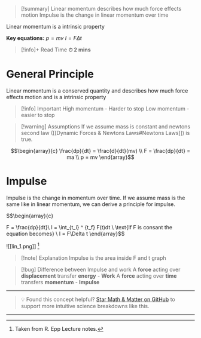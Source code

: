 
>[!summary]
Linear momentum describes how much force effects motion
Impulse is the change in linear momentum over time
>
Linear momentum is a intrinsic property
>
**Key equations:**
$p = mv$
$I = F\Delta t$

>[!info]+ Read Time
**⏱ 2 mins**
# General Principle
Linear momentum is a conserved quantity and describes how much force effects motion and is a intrinsic property 

>[!info] Important 
High momentum - Harder to stop
Low momentum - easier to stop

>[!warning] Assumptions
If we assume mass is constant and newtons second law ([[Dynamic Forces & Newtons Laws#Newtons Laws]]) is true.

$$\begin{array}{c}
\frac{dp}{dt} = \frac{d}{dt}(mv) \\ 
F = \frac{dp}{dt}  = ma \\ 
p = mv
\end{array}$$
# Impulse 
Impulse is the change in momentum over time. If we assume mass is the same like in linear momentum, we can derive a principle for impulse.

$$\begin{array}{c}

F = \frac{dp}{dt}\\
I = \int_{t_i} ^ {t_f} F(t)dt \\ 
\text{If F is consant the equation becomes} \\ 
I = F\Delta t
\end{array}$$

![[lin_1.png]]
[^1]
>[!note] Explanation
Impulse is the area inside F and t graph

>[!bug] Difference between Impulse and work
A **force** acting over **displacement** transfer **energy** - **Work**
A **force** acting over **time** transfers **momentum** - **Impulse**



[^1]: Taken from R. Epp Lecture notes.

---

> 💡 Found this concept helpful? [Star Math & Matter on GitHub](https://github.com/rajeevphysics/Obsidan-MathMatter) to support more intuitive science breakdowns like this.

---
